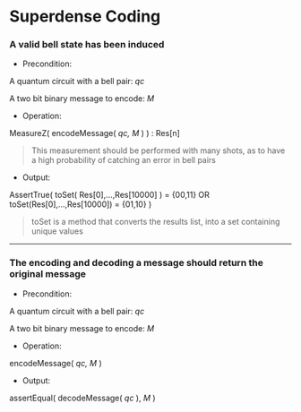 # Superdense Coding 
### A valid bell state has been induced

- Precondition:

A quantum circuit with a bell pair: *qc*

A two bit binary message to encode: *M*  
- Operation:

MeasureZ( encodeMessage( *qc, M* ) ) : Res[n]

> This measurement should be performed with many shots, as to have a high probability of catching an error in bell pairs

- Output:

AssertTrue( toSet( Res[0],…,Res[10000] ) = {00,11} OR toSet(Res[0],…,Res[10000]) = {01,10} )

> toSet is a method that converts the results list, into a set containing unique values

---

### The encoding and decoding a message should return the original message 
 
 - Precondition:

A quantum circuit with a bell pair: *qc*

A two bit binary message to encode: *M*  

- Operation:

encodeMessage( *qc, M* )

- Output:

assertEqual( decodeMessage( *qc* ), *M* )